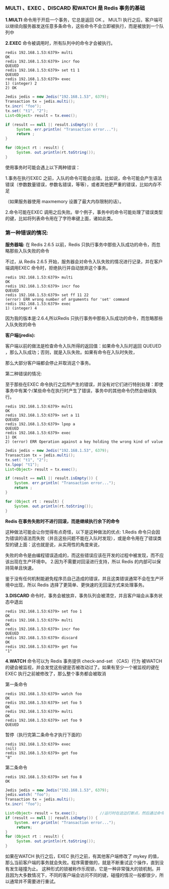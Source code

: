 

### MULTI 、EXEC 、DISCARD 和WATCH 是 Redis 事务的基础

**1.MULTI**  命令用于开启一个事务，它总是返回 OK 。
MULTI 执行之后，客户端可以继续向服务器发送任意多条命令，这些命令不会立即被执行，而是被放到一个队列中

**2.EXEC** 命令被调用时，所有队列中的命令才会被执行。

```shell
redis 192.168.1.53:6379> multi
OK
redis 192.168.1.53:6379> incr foo
QUEUED
redis 192.168.1.53:6379> set t1 1
QUEUED
redis 192.168.1.53:6379> exec
1) (integer) 2
2) OK
```

```java
Jedis jedis = new Jedis("192.168.1.53", 6379);
Transaction tx = jedis.multi();
tx.incr( "foo");
tx.set( "t1", "2");
List<Object> result = tx.exec();

if (result == null || result.isEmpty()) {
     System. err.println( "Transaction error...");
     return ;
}

for (Object rt : result) {
     System. out.println(rt.toString());
}
```

使用事务时可能会遇上以下两种错误：

1.事务在执行EXEC 之前，入队的命令可能会出错。比如说，命令可能会产生语法错误（参数数量错误，参数名错误，等等），或者其他更严重的错误，比如内存不足

（如果服务器使用 maxmemory 设置了最大内存限制的话）。

2.命令可能在EXEC 调用之后失败。举个例子，事务中的命令可能处理了错误类型的键，比如将列表命令用在了字符串键上面，诸如此类。

### 第一种错误的情况:

**服务器端:**
在 Redis 2.6.5 以前，Redis 只执行事务中那些入队成功的命令，而忽略那些入队失败的命令

不过，从 Redis 2.6.5 开始，服务器会对命令入队失败的情况进行记录，并在客户端调用EXEC 命令时，拒绝执行并自动放弃这个事务。

```shell
redis 192.168.1.53:6379> multi
OK
redis 192.168.1.53:6379> incr foo
QUEUED
redis 192.168.1.53:6379> set ff 11 22
(error) ERR wrong number of arguments for 'set' command
redis 192.168.1.53:6379> exec
1) (integer) 4
```

因为我的版本是:2.6.4,所以Redis 只执行事务中那些入队成功的命令，而忽略那些入队失败的命令

**客户端(jredis):**

客户端以前的做法是检查命令入队所得的返回值：如果命令入队时返回 QUEUED ，那么入队成功；否则，就是入队失败。如果有命令在入队时失败，

那么大部分客户端都会停止并取消这个事务。

第二种错误的情况:

至于那些在EXEC 命令执行之后所产生的错误，并没有对它们进行特别处理：即使事务中有某个/某些命令在执行时产生了错误，事务中的其他命令仍然会继续执行。

```shell
redis 192.168.1.53:6379> multi
OK
redis 192.168.1.53:6379> set a 11
QUEUED
redis 192.168.1.53:6379> lpop a
QUEUED
redis 192.168.1.53:6379> exec
1) OK
2) (error) ERR Operation against a key holding the wrong kind of value
```

```java
Jedis jedis = new Jedis("192.168.1.53", 6379);
Transaction tx = jedis.multi();
tx.set( "t1", "2");
tx.lpop( "t1");
List<Object> result = tx.exec();

if (result == null || result.isEmpty()) {
    System. err.println( "Transaction error...");
    return ;
}

for (Object rt : result) {
    System. out.println(rt.toString());
}
```

**Redis 在事务失败时不进行回滚，而是继续执行余下的命令**

这种做法可能会让你觉得有点奇怪，以下是这种做法的优点:
1.Redis 命令只会因为错误的语法而失败（并且这些问题不能在入队时发现），或是命令用在了错误类型的键上面：这也就是说，从实用性的角度来说，

失败的命令是由编程错误造成的，而这些错误应该在开发的过程中被发现，而不应该出现在生产环境中。
2.因为不需要对回滚进行支持，所以 Redis 的内部可以保持简单且快速。

鉴于没有任何机制能避免程序员自己造成的错误，并且这类错误通常不会在生产环境中出现，所以 Redis 选择了更简单、更快速的无回滚方式来处理事务。

**3.DISCARD**  命令时，事务会被放弃，事务队列会被清空，并且客户端会从事务状态中退出

```shell
redis 192.168.1.53:6379> set foo 1
OK
redis 192.168.1.53:6379> multi
OK
redis 192.168.1.53:6379> incr foo
QUEUED
redis 192.168.1.53:6379> discard
OK
redis 192.168.1.53:6379> get foo
"1"
```

**4.WATCH**  命令可以为 Redis 事务提供 check-and-set （CAS）行为
被WATCH 的键会被监视，并会发觉这些键是否被改动过了。如果有至少一个被监视的键在EXEC 执行之前被修改了，那么整个事务都会被取消

第一条命令

```shell
redis 192.168.1.53:6379> watch foo
OK
redis 192.168.1.53:6379> set foo 5
OK
redis 192.168.1.53:6379> multi
OK
redis 192.168.1.53:6379> set foo 9
QUEUED
```

暂停（执行完第二条命令才执行下面的）

```shell
redis 192.168.1.53:6379> exec
(nil)
redis 192.168.1.53:6379> get foo
"8"
```

第二条命令

```shell
redis 192.168.1.53:6379> set foo 8
OK
```



```java
Jedis jedis = new Jedis("192.168.1.53", 6379);
jedis.watch( "foo");
Transaction tx = jedis.multi();
tx.incr( "foo");

List<Object> result = tx.exec();          //运行时在这边打断点，然后通过命令行改变foo的值
if (result == null || result.isEmpty()) {
    System. err.println( "Transaction error...");
     return;
}
for (Object rt : result) {
     System. out.println(rt.toString());
}
```

如果在WATCH 执行之后，EXEC 执行之前，有其他客户端修改了 mykey 的值，那么当前客户端的事务就会失败。程序需要做的，就是不断重试这个操作，直到没有发生碰撞为止。
这种形式的锁被称作乐观锁，它是一种非常强大的锁机制。并且因为大多数情况下，不同的客户端会访问不同的键，碰撞的情况一般都很少，所以通常并不需要进行重试。
